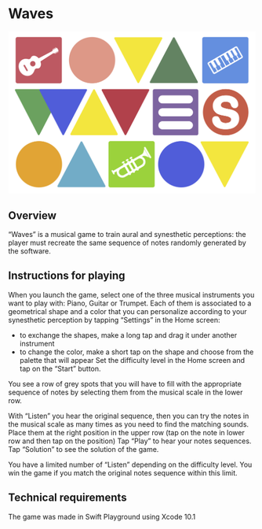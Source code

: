 # Waves
![Cover picture](https://github.com/LorenzoBernaschina/Waves/blob/master/Cover.png)

## Overview
“Waves” is a musical game to train aural and synesthetic perceptions: the player must recreate the same sequence of notes randomly generated by the software.

## Instructions for playing
When you launch the game, select one of the three musical instruments you want to play with: Piano, Guitar or Trumpet. 
Each of them is associated to a geometrical shape and a color that you can personalize according to your synesthetic perception by tapping “Settings” in the Home screen:
- to exchange the shapes, make a long tap and drag it under another instrument
- to change the color, make a short tap on the shape and choose from the palette that will appear
Set the difficulty level in the Home screen and tap on the “Start” button.

You see a row of grey spots that you will have to fill with the appropriate sequence of notes by selecting them from the musical scale in the lower row.

With “Listen” you hear the original sequence, then you can try the notes in the musical scale as many times as you need to find the matching sounds. Place them at the right position in the upper row (tap on the note in lower row and then tap on the position)
Tap “Play” to hear your notes sequences.
Tap “Solution” to see the solution of the game.

You have a limited number of “Listen” depending on the difficulty level. You win the game if you match the original notes sequence within this limit.

## Technical requirements
The game was made in Swift Playground using Xcode 10.1
